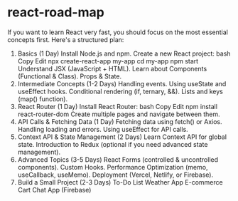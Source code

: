 # react-road-map
If you want to learn React very fast, you should focus on the most essential concepts first. Here's a structured plan:

1. Basics (1 Day)
Install Node.js and npm.
Create a new React project:
bash
Copy
Edit
npx create-react-app my-app
cd my-app
npm start
Understand JSX (JavaScript + HTML).
Learn about Components (Functional & Class).
Props & State.
2. Intermediate Concepts (1-2 Days)
Handling events.
Using useState and useEffect hooks.
Conditional rendering (if, ternary, &&).
Lists and keys (map() function).
3. React Router (1 Day)
Install React Router:
bash
Copy
Edit
npm install react-router-dom
Create multiple pages and navigate between them.
4. API Calls & Fetching Data (1 Day)
Fetching data using fetch() or Axios.
Handling loading and errors.
Using useEffect for API calls.
5. Context API & State Management (2 Days)
Learn Context API for global state.
Introduction to Redux (optional if you need advanced state management).
6. Advanced Topics (3-5 Days)
React Forms (controlled & uncontrolled components).
Custom Hooks.
Performance Optimization (memo, useCallback, useMemo).
Deployment (Vercel, Netlify, or Firebase).
7. Build a Small Project (2-3 Days)
To-Do List
Weather App
E-commerce Cart
Chat App (Firebase)
